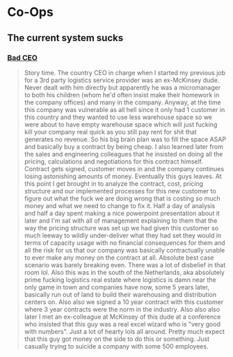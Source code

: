 # Co-Ops

## The current system sucks

### [Bad CEO](https://forums.somethingawful.com/showthread.php?threadid=3953960&userid=0&perpage=40&pagenumber=2636#post519701879)

> Story time.
> The country CEO in charge when I started my previous job for a 3rd party logistics service provider was an ex-McKinsey dude. Never dealt with him directly but apparently he was a micromanager to both his children (whom he'd often insist make their homework in the company offices) and many in the company.
> Anyway, at the time this company was vulnerable as all hell since it only had 1 customer in this country and they wanted to use less warehouse space so we were about to have empty warehouse space which will just fucking kill your company real quick as you still pay rent for shit that generates no revenue. So his big brain plan was to fill the space ASAP and basically buy a contract by being cheap. I also learned later from the sales and engineering colleagues that he insisted on doing all the pricing, calculations and negotiations for this contract himself. Contract gets signed, customer moves in and the company continues losing astonishing amounts of money. Eventually this guys leaves.
> At this point I get brought in to analyze the contract, cost, pricing structure and our implemented processes for this new customer to figure out what the fuck we are doing wrong that is costing so much money and what we need to change to fix it. Half a day of analysis and half a day spent making a nice powerpoint presentation about it later and I'm sat with all of management explaining to them that the way the pricing structure was set up we had given this customer so much leeway to wildly under-deliver what they had set they would in terms of capacity usage with no financial consequences for them and all the risk for us that our company was basically contractually unable to ever make any money on the contract at all. Absolute best case scenario was barely breaking even. There was a lot of disbelief in that room lol.
> Also this was in the south of the Netherlands, aka absolutely prime fucking logistics real estate where logistics is damn near the only game in town and companies have now, some 5 years later, basically run out of land to build their warehousing and distribution centers on. Also also we signed a 10 year contract with this customer where 3 year contracts were the norm in the industry. Also also also later I met an ex-colleague at McKinsey of this dude at a conference who insisted that this guy was a real excel wizard who is "very good with numbers".
> Just a lot of hearty lols all around. Pretty much expect that this guy got money on the side to do this or something. Just casually trying to suicide a company with some 500 employees.
